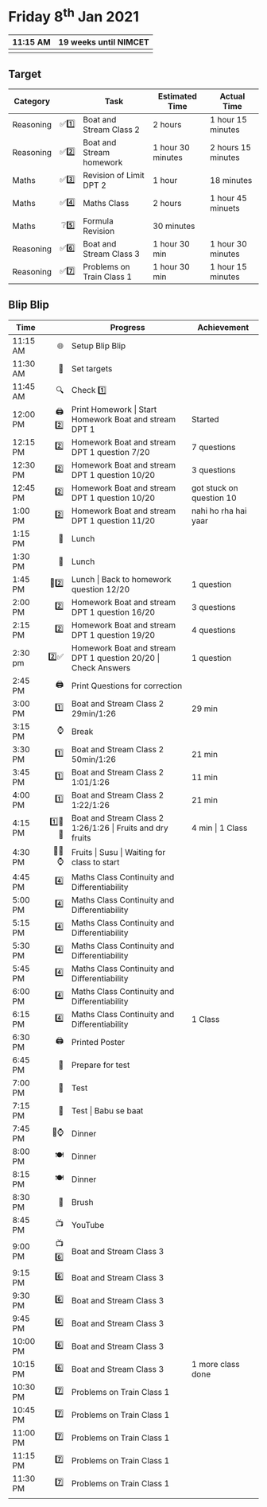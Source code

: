 # Friday 8<sup>th</sup> Jan 2021

| 11:15 AM | 19 weeks until NIMCET |
| -------- | --------------------: |
|          |                       |

## Target

| Category  |      | Task                      | Estimated Time    | Actual Time        |
| --------- | ---: | ------------------------- | ----------------- | ------------------ |
| Reasoning |   ✅1️⃣ | Boat and Stream Class 2   | 2 hours           | 1 hour 15 minutes  |
| Reasoning |   ✅2️⃣ | Boat and Stream homework  | 1 hour 30 minutes | 2 hours 15 minutes |
| Maths     |   ✅3️⃣ | Revision of  Limit DPT 2  | 1 hour            | 18 minutes         |
| Maths     |   ✅4️⃣ | Maths Class               | 2 hours           | 1 hour 45 minuets  |
| Maths     |   ❔5️⃣ | Formula Revision          | 30 minutes        |                    |
| Reasoning |   ✅6️⃣ | Boat and Stream Class 3   | 1 hour 30 min     | 1 hour 30 minutes  |
| Reasoning |   ✅7️⃣ | Problems on Train Class 1 | 1 hour 30 min     | 1 hour 15 minutes  |

## Blip Blip

| Time     |      | Progress                                                     | Achievement              |
| -------- | ---: | ------------------------------------------------------------ | ------------------------ |
| 11:15 AM |    🌐 | Setup Blip Blip                                              |                          |
| 11:30 AM |    🎯 | Set targets                                                  |                          |
| 11:45 AM |    🔍​ | Check 1️⃣                                                      |                          |
| 12:00 PM |   🖨2️⃣ | Print Homework \| Start Homework Boat and stream DPT 1       | Started                  |
| 12:15 PM |    2️⃣ | Homework Boat and stream DPT 1 question 7/20                 | 7 questions              |
| 12:30 PM |    2️⃣ | Homework Boat and stream DPT 1 question 10/20                | 3 questions              |
| 12:45 PM |    2️⃣ | Homework Boat and stream DPT 1 question 10/20                | got stuck on question 10 |
| 1:00 PM  |    2️⃣ | Homework Boat and stream DPT 1 question 11/20                | nahi ho rha hai yaar     |
| 1:15 PM  |    🍚 | Lunch                                                        |                          |
| 1:30 PM  |    🍚 | Lunch                                                        |                          |
| 1:45 PM  |   🍚2️⃣ | Lunch \| Back to homework question 12/20                     | 1 question               |
| 2:00 PM  |    2️⃣ | Homework Boat and stream DPT 1 question 16/20                | 3 questions              |
| 2:15 PM  |    2️⃣ | Homework Boat and stream DPT 1 question  19/20               | 4 questions              |
| 2:30 pm  |   2️⃣✅ | Homework Boat and stream DPT 1 question 20/20 \| Check Answers | 1 question               |
| 2:45 PM  |    🖨 | Print Questions for correction                               |                          |
| 3:00 PM  |    1️⃣ | Boat and Stream Class 2 29min/1:26                           | 29 min                   |
| 3:15 PM  |    ⌚ | Break                                                        |                          |
| 3:30 PM  |    1️⃣ | Boat and Stream Class 2 50min/1:26                           | 21 min                   |
| 3:45 PM  |    1️⃣ | Boat and Stream Class 2 1:01/1:26                            | 11 min                   |
| 4:00 PM  |    1️⃣ | Boat and Stream Class 2 1:22/1:26                            | 21 min                   |
| 4:15 PM  |  1️⃣🍊🥜 | Boat and Stream Class 2 1:26/1:26 \| Fruits and dry fruits   | 4 min \| 1 Class         |
| 4:30 PM  |  🍊🚽⌚ | Fruits \| Susu \| Waiting for class to start                 |                          |
| 4:45 PM  |    4️⃣ | Maths Class Continuity and Differentiability                 |                          |
| 5:00 PM  |    4️⃣ | Maths Class Continuity and Differentiability                 |                          |
| 5:15 PM  |    4️⃣ | Maths Class Continuity and Differentiability                 |                          |
| 5:30 PM  |    4️⃣ | Maths Class Continuity and Differentiability                 |                          |
| 5:45 PM  |    4️⃣ | Maths Class Continuity and Differentiability                 |                          |
| 6:00 PM  |    4️⃣ | Maths Class Continuity and Differentiability                 |                          |
| 6:15 PM  |    4️⃣ | Maths Class Continuity and Differentiability                 | 1 Class                  |
| 6:30 PM  |    🖨 | Printed Poster                                               |                          |
| 6:45 PM  |    🧪 | Prepare for test                                             |                          |
| 7:00 PM  |    🧪 | Test                                                         |                          |
| 7:15 PM  |    🧪 | Test \| Babu se baat                                         |                          |
| 7:45 PM  |   💛⌚ | Dinner                                                       |                          |
| 8:00 PM  |    🍽 | Dinner                                                       |                          |
| 8:15 PM  |    🍽 | Dinner                                                       |                          |
| 8:30 PM  |    🦷 | Brush                                                        |                          |
| 8:45 PM  |    📺 | YouTube                                                      |                          |
| 9:00 PM  |   📺6️⃣ | Boat and Stream Class 3                                      |                          |
| 9:15 PM  |    6️⃣ | Boat and Stream Class 3                                      |                          |
| 9:30 PM  |    6️⃣ | Boat and Stream Class 3                                      |                          |
| 9:45 PM  |    6️⃣ | Boat and Stream Class 3                                      |                          |
| 10:00 PM |    6️⃣ | Boat and Stream Class 3                                      |                          |
| 10:15 PM |    6️⃣ | Boat and Stream Class 3                                      | 1 more class done        |
| 10:30 PM |    7️⃣ | Problems on Train Class 1                                    |                          |
| 10:45 PM |    7️⃣ | Problems on Train Class 1                                    |                          |
| 11:00 PM |    7️⃣ | Problems on Train Class 1                                    |                          |
| 11:15 PM |    7️⃣ | Problems on Train Class 1                                    |                          |
| 11:30 PM |    7️⃣ | Problems on Train Class 1                                    |                          |
|          |      |                                                              |                          |

